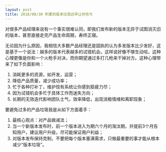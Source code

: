 ```yaml
---
layout: post
title: 2018/08/30 积累的版本垃圾迟早让你吃亏
---
```



对很多产品经理来说有一个事实很难认同，即我们发布新的版本无异于试图消灭旧的版本，甚至直接走完产品生命周期，寿终正寝。

无论因为什么原因，我相信大多数产品经理还是固执的认为多发版本比少发好，这是基于一个说法：越多的版本代表越多的试错机会。这样说好像不够生动哈，这种心理更像是你和一个火枪手对决，而你期望通过多打几枪来干掉对方。这种心理带来了如下负面影响：

1. 消耗更多的资源，如开发，运营；
2. 降低产品质量，减少成功率；
3. 忙于各种打补丁，维护现有系统让你感到筋疲力尽；
4. 因为试错机会多忙于具体工作而迷失方向；
5. 长期的无效迭代影响团队士气，效率降低，出现消极情绪和离职现象；

要避免过多的产品垃圾我是从如下方面着手：

1. 最核心观点：对产品做减法；
2. 当一个新版本发布时，前一个版本进入为期六个月的淘汰期，并提前3个月告知用户，建议用户升级，尽可能保证用户利益；
3. 对版本发布保持克制，不要把每个版本塞满需求，只做最重要的事才能从根本减少“版本垃圾”。
